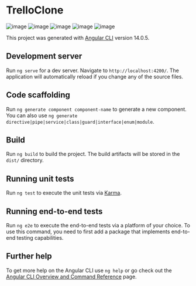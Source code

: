 # TrelloClone
![image](https://user-images.githubusercontent.com/72038716/224412979-6e4e2b79-6276-4bdd-b03a-da7754abe729.png)
![image](https://user-images.githubusercontent.com/72038716/224413039-d427f2fc-8a79-406d-80a0-bfe1cf440c2b.png)
![image](https://user-images.githubusercontent.com/72038716/224413154-2dbb82f2-efc4-4096-8f46-130e874d560a.png)
![image](https://user-images.githubusercontent.com/72038716/224413199-41b9d97b-3678-4f67-a84b-86f6e80441a8.png)
![image](https://user-images.githubusercontent.com/72038716/224413244-010c37ba-b5e9-463f-92e7-e65099df4c96.png)


This project was generated with [Angular CLI](https://github.com/angular/angular-cli) version 14.0.5.

## Development server

Run `ng serve` for a dev server. Navigate to `http://localhost:4200/`. The application will automatically reload if you change any of the source files.

## Code scaffolding

Run `ng generate component component-name` to generate a new component. You can also use `ng generate directive|pipe|service|class|guard|interface|enum|module`.

## Build

Run `ng build` to build the project. The build artifacts will be stored in the `dist/` directory.

## Running unit tests

Run `ng test` to execute the unit tests via [Karma](https://karma-runner.github.io).

## Running end-to-end tests

Run `ng e2e` to execute the end-to-end tests via a platform of your choice. To use this command, you need to first add a package that implements end-to-end testing capabilities.

## Further help

To get more help on the Angular CLI use `ng help` or go check out the [Angular CLI Overview and Command Reference](https://angular.io/cli) page.
